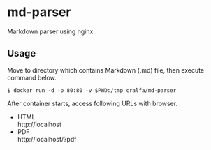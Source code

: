 # md-parser

Markdown parser using nginx

## Usage

Move to directory which contains Markdown (.md) file, then execute command below.

```
$ docker run -d -p 80:80 -v $PWD:/tmp cralfa/md-parser
```

After container starts, access following URLs with browser.

* HTML  
    http://localhost
* PDF  
    http://localhost/?pdf
